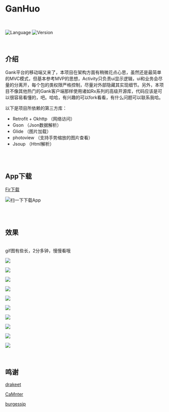 # GanHuo  

<br>

![Language](https://img.shields.io/badge/language-Java-EE0000.svg) 
![Version](https://img.shields.io/badge/version-1.3-8470FF.svg)

<br>

## 介绍

Gank平台的移动端又来了，本项目在架构方面有稍微花点心思，虽然还是最简单的MVC模式，但基本参考MVP的思想，Activity只负责ui显示逻辑，ui和业务会尽量的分离开，每个包的类权限严格控制，尽量对外部隐藏其实现细节。另外，本项目不像其他热门的Gank客户端那样使用诸如Rx系列的高级开源库，代码应该是可以很容易看懂的，吧。哈哈，有兴趣的可以fork看看，有什么问题可以联系我哈。  

以下是项目所依赖的第三方库：

- Retrofit + Okhttp （网络访问）   
- Gson （Json数据解析）  
- Glide （图片加载）  
- photoview （支持手势缩放的图片查看）  
- Jsoup （Html解析）

<br>
<br>

## App下载  

[Fir下载](http://fir.im/dasugankhuo)  

![扫一下下载App](./image/download.png)  


<br>
<br>

## 效果  

<br>
gif图有些长，2分多钟，慢慢看哦  

![](./image/gif.gif) 

![](./image/1.png)  

![](./image/2.png) 

![](./image/3.png) 

![](./image/4.png) 

![](./image/5.png) 

![](./image/6.png) 

![](./image/7.png) 

![](./image/8.png) 

![](./image/9.png) 


<br>


## 鸣谢

[drakeet](https://github.com/drakeet/Meizhi)  

[CaMnter](https://github.com/CaMnter/EasyGank)  

[burgessjp](https://github.com/burgessjp/GanHuoIO)  

